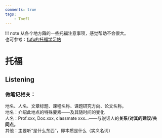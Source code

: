 ```yaml
---
comments: true
tags: 
    - Toefl
---
```


!!! note
    从各个地方薅的一些托福注意事项，感觉帮助不会很大。  
    也可参考：[fufu的托福学习帖](https://csfufu.life/article/b38f1367-c7fa-43f0-a523-c8dfe819338d)
# 托福
## Listening

### 做笔记相关：

地名、人名、文章标题、课程名称、课题研究方向、论文名称。  
地名：介绍此地点的特殊要素——及其随时间的变化  
人名：Prof.xxx, Doc.xxx, classmate xxx...——与说话人的**关系/对其的建议/共同点**。  
其他：主要听“是什么东西”，即本质是什么（实义名词）  